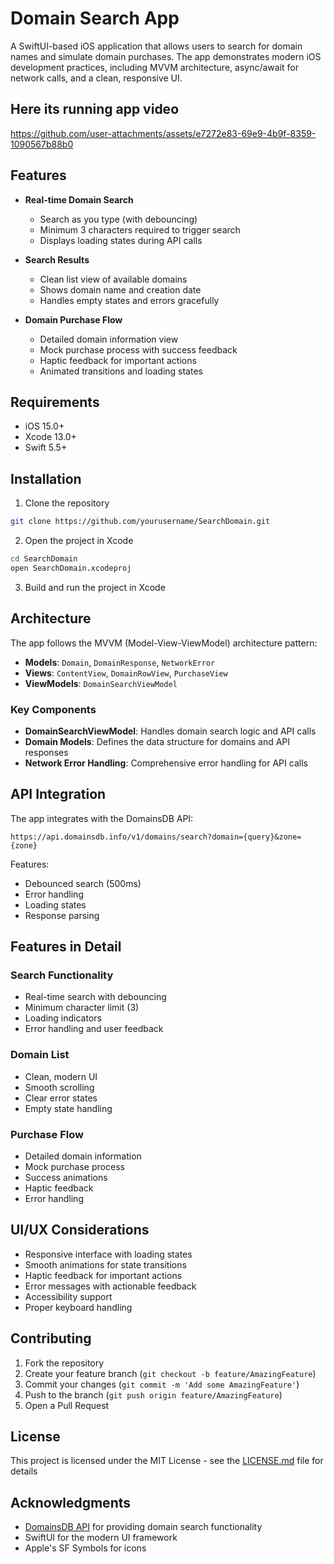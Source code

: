 # Domain Search App

A SwiftUI-based iOS application that allows users to search for domain names and simulate domain purchases. The app demonstrates modern iOS development practices, including MVVM architecture, async/await for network calls, and a clean, responsive UI.

## Here its running app video


https://github.com/user-attachments/assets/e7272e83-69e9-4b9f-8359-1090567b88b0



## Features

- **Real-time Domain Search**
  - Search as you type (with debouncing)
  - Minimum 3 characters required to trigger search
  - Displays loading states during API calls

- **Search Results**
  - Clean list view of available domains
  - Shows domain name and creation date
  - Handles empty states and errors gracefully

- **Domain Purchase Flow**
  - Detailed domain information view
  - Mock purchase process with success feedback
  - Haptic feedback for important actions
  - Animated transitions and loading states

## Requirements

- iOS 15.0+
- Xcode 13.0+
- Swift 5.5+

## Installation

1. Clone the repository
```bash
git clone https://github.com/yourusername/SearchDomain.git
```

2. Open the project in Xcode
```bash
cd SearchDomain
open SearchDomain.xcodeproj
```

3. Build and run the project in Xcode

## Architecture

The app follows the MVVM (Model-View-ViewModel) architecture pattern:

- **Models**: `Domain`, `DomainResponse`, `NetworkError`
- **Views**: `ContentView`, `DomainRowView`, `PurchaseView`
- **ViewModels**: `DomainSearchViewModel`

### Key Components

- **DomainSearchViewModel**: Handles domain search logic and API calls
- **Domain Models**: Defines the data structure for domains and API responses
- **Network Error Handling**: Comprehensive error handling for API calls

## API Integration

The app integrates with the DomainsDB API:
```
https://api.domainsdb.info/v1/domains/search?domain={query}&zone={zone}
```

Features:
- Debounced search (500ms)
- Error handling
- Loading states
- Response parsing

## Features in Detail

### Search Functionality
- Real-time search with debouncing
- Minimum character limit (3)
- Loading indicators
- Error handling and user feedback

### Domain List
- Clean, modern UI
- Smooth scrolling
- Clear error states
- Empty state handling

### Purchase Flow
- Detailed domain information
- Mock purchase process
- Success animations
- Haptic feedback
- Error handling

## UI/UX Considerations

- Responsive interface with loading states
- Smooth animations for state transitions
- Haptic feedback for important actions
- Error messages with actionable feedback
- Accessibility support
- Proper keyboard handling

## Contributing

1. Fork the repository
2. Create your feature branch (`git checkout -b feature/AmazingFeature`)
3. Commit your changes (`git commit -m 'Add some AmazingFeature'`)
4. Push to the branch (`git push origin feature/AmazingFeature`)
5. Open a Pull Request

## License

This project is licensed under the MIT License - see the [LICENSE.md](LICENSE.md) file for details

## Acknowledgments

- [DomainsDB API](https://api.domainsdb.info/) for providing domain search functionality
- SwiftUI for the modern UI framework
- Apple's SF Symbols for icons
